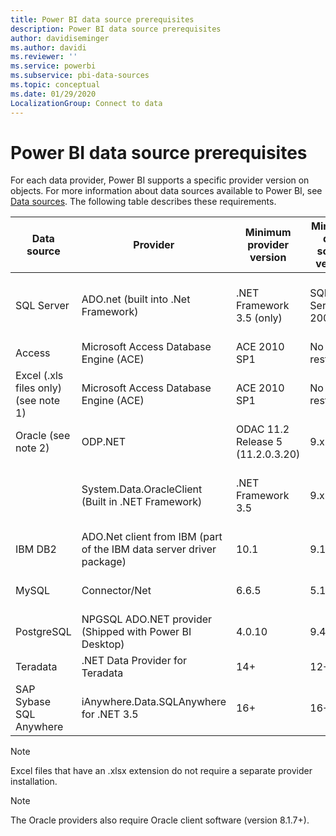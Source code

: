 ```yaml
---
title: Power BI data source prerequisites
description: Power BI data source prerequisites
author: davidiseminger
ms.author: davidi
ms.reviewer: ''
ms.service: powerbi
ms.subservice: pbi-data-sources
ms.topic: conceptual
ms.date: 01/29/2020
LocalizationGroup: Connect to data
---
```

# Power BI data source prerequisites
For each data provider, Power BI supports a specific provider version on objects. For more information about data sources available to Power BI, see [Data sources](desktop-data-sources.md). The following table describes these requirements.

| Data source | Provider | Minimum provider version | Minimum data source version | Supported data source objects | Download link |
| --- | --- | --- | --- | --- | --- |
| SQL Server |ADO.net (built into .Net Framework) |.NET Framework 3.5 (only) |SQL Server 2005+ |Tables/Views, Scalar functions, Table functions |Included in .NET Framework 3.5 or above |
| Access |Microsoft Access Database Engine (ACE) |ACE 2010 SP1 |No restriction |Tables/Views |[Download link](./desktop-access-database-errors.md) |
| Excel (.xls files only) (see note 1) |Microsoft Access Database Engine (ACE) |ACE 2010 SP1 |No restriction |Tables, Sheets |[Download link](./desktop-access-database-errors.md) |
| Oracle (see note 2) |ODP.NET |ODAC 11.2 Release 5 (11.2.0.3.20) |9.x+ |Tables/Views |[Download link](./desktop-connect-oracle-database.md) |
| | System.Data.OracleClient (Built in .NET Framework) |.NET Framework 3.5 |9.x+ |Tables/Views |Included in .NET Framework 3.5 or above |
| IBM DB2 |ADO.Net client from IBM (part of the IBM data server driver package) |10.1 |9.1+ |Tables/Views |[Download link](https://go.microsoft.com/fwlink/?linkid=274911&clcid=0x409) |
| MySQL |Connector/Net |6.6.5 |5.1 |Tables/Views, Scalar functions |[Download link](https://go.microsoft.com/fwlink/?linkid=278885&clcid=0x409) |
| PostgreSQL |NPGSQL ADO.NET provider (Shipped with Power BI Desktop) |4.0.10 |9.4 |Tables/Views |[Download link](https://go.microsoft.com/fwlink/?linkid=282716&clcid=0x409) |
| Teradata |.NET Data Provider for Teradata |14+ |12+ |Tables/Views |[Download link](https://go.microsoft.com/fwlink/?linkid=278886&clcid=0x409) |
| SAP Sybase SQL Anywhere |iAnywhere.Data.SQLAnywhere for .NET 3.5 |16+ |16+ |Tables/Views |[Download link](https://go.microsoft.com/fwlink/?linkid=324846) |

>[!NOTE]
>Excel files that have an .xlsx extension do not require a separate provider installation.

>[!NOTE]
>The Oracle providers also require Oracle client software (version 8.1.7+).
> 
>